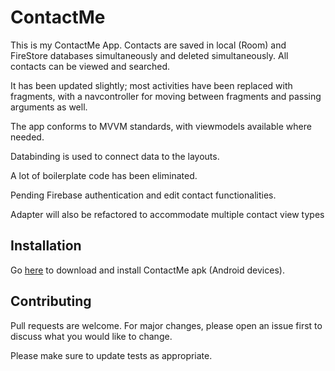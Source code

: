 # ContactMe

This is my ContactMe App. Contacts are saved in local (Room) and FireStore databases simultaneously and deleted simultaneously. All contacts can be viewed and searched.

It has been updated slightly; most activities have been replaced with fragments, with a navcontroller for moving between fragments and passing arguments as well.

The app conforms to MVVM standards, with viewmodels available where needed.

Databinding is used to connect data to the layouts.

A lot of boilerplate code has been eliminated.

Pending Firebase authentication and edit contact functionalities.

Adapter will also be refactored to accommodate multiple contact view types


## Installation

Go [here](https://drive.google.com/open?id=1wXC4GdPnp4OsfJgNkWIOaZ9D7hulZhIE) to download and install ContactMe apk (Android devices).


## Contributing
Pull requests are welcome. For major changes, please open an issue first to discuss what you would like to change.

Please make sure to update tests as appropriate.
